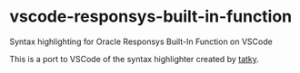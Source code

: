# vscode-responsys-built-in-function
Syntax highlighting for Oracle Responsys Built-In Function on VSCode


This is a port to VSCode of the syntax highlighter created by [tatky](https://github.com/tatky/Sublime_Responsys_Built-In_Function).
